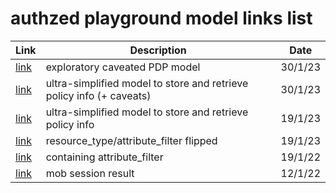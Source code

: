 # authzed playground model links list

| Link                                                   | Description | Date |
|--------------------------------------------------------| --- | --- |
| [link](https://play.authzed.com/s/oQ6Z5ehXigps/schema) | exploratory caveated PDP model | 30/1/23 |
| [link](https://play.authzed.com/s/m8UHVyjWuFWF/schema) | ultra-simplified model to store and retrieve policy info (+ caveats) | 30/1/23 |
| [link](https://play.authzed.com/s/1YodgNDHqHoL/schema) | ultra-simplified model to store and retrieve policy info | 19/1/23 |
| [link](https://play.authzed.com/s/UMoBrU6KTL9P/schema) | resource_type/attribute_filter flipped | 19/1/23 |
| [link](https://play.authzed.com/s/TxON1GRvrhnO/schema) | containing attribute_filter | 19/1/22 |
| [link](https://play.authzed.com/s/yt8rHSIT0MwN/schema) | mob session result | 12/1/22 |
